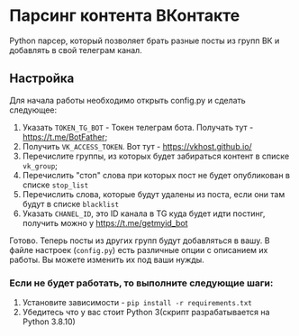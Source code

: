 # Парсинг контента ВКонтакте

Python парсер, который позволяет брать разные посты из групп ВК и добавлять в свой телеграм канал.

## Настройка
Для начала работы необходимо открыть config.py и сделать следующее:

1. Указать `TOKEN_TG_BOT` - Токен телеграм бота. Получать тут - https://t.me/BotFather;
2. Получить `VK_ACCESS_TOKEN`. Вот тут - https://vkhost.github.io/
3. Перечислите группы, из которых будет забираться контент в списке `vk_group`;
4. Перечислить "стоп" слова при которых пост не будет опубликован в списке `stop_list`
5. Перечислить слова, которые будут удалены из поста, если они там будут в списке `blacklist`
6. Указать `CHANEL_ID`, это ID канала в TG куда будет идти постинг, получить можно у https://t.me/getmyid_bot

Готово. Теперь посты из других групп будут добавляться в вашу. В файле настроек (`config.py`) есть различные опции с описанием их работы. Вы можете изменить их под ваши нужды.
### Если не будет работать, то выполните следующие шаги:
1. Установите зависимости - `pip install -r requirements.txt`
2. Убедитесь что у вас стоит Python 3(скрипт разрабатывается на Python 3.8.10)